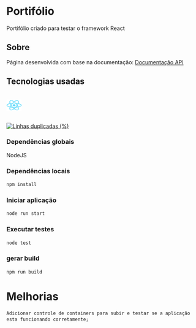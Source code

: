 # Portifólio
  Portifólio criado para testar o framework React
 
## Sobre

 Página desenvolvida com base na documentação:
 [Documentação API](https://react.dev/learn/typescript)
 
## Tecnologias usadas

<div style="display: inline_block">
  <br>
  <img align="center" alt="React" height="30" width="40" src="https://raw.githubusercontent.com/devicons/devicon/master/icons/react/react-original.svg">
</div>

<br>

[![Linhas duplicadas (%)](https://sonarcloud.io/api/project_badges/measure?project=idpablo_ipablo.dev&metric=duplicated_lines_density&token=d4215bf2fb0f7ecd767bcb859bcd6df371e6832e)](https://sonarcloud.io/summary/new_code?id=idpablo_ipablo.dev)

### Dependências globais

NodeJS

### Dependências locais

```bash
npm install 
```

### Iniciar aplicação

```bash
node run start 
```

### Executar testes

```bash
node test 
```

### gerar build

```bash
npm run build
```

# Melhorias

    Adicionar controle de containers para subir e testar se a aplicação esta funcionando corretamente;
